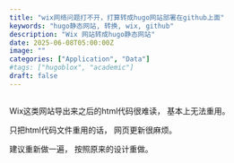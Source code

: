 ```yaml
---
title: "wix网络问题打不开，打算转成hugo网站部署在github上面"
keywords: "hugo静态网站, 转换, wix, github"
description: "Wix 网站转成hugo静态网站"
date: 2025-06-08T05:00:00Z
image: ""
categories: ["Application", "Data"]
#tags: ["hugoblox", "academic"]
draft: false
---
```



##  

Wix这类网站导出来之后的html代码很难读， 基本上无法重用。

只把html代码文件重用的话， 网页更新很麻烦。

建议重新做一遍， 按照原来的设计重做。